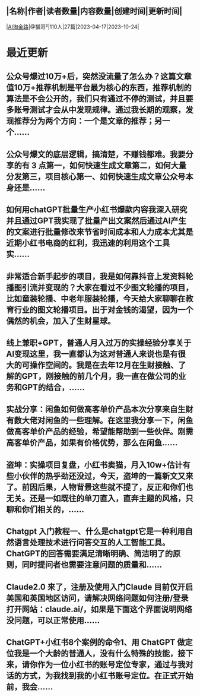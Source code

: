 |名称|作者|读者数量|内容数量|创建时间|更新时间|
---
|[AI淘金路](https://xiaobot.net/p/16880?refer=0b133df9-27dc-423b-8101-639049001c13)|@猫哥²|110人|27篇|2023-04-17|2023-10-24|

# 最近更新
## 公众号爆过10万+后，突然没流量了怎么办？这篇文章值10万+推荐机制是平台最为核心的东西，推荐机制的算法是不会公开的，我们只有通过不停的测试，并且要多账号测试才会从中发现规律。通过我长期的观察，发现推荐分为两个方向：一个是文章的推荐；另一个......
## 公众号爆文的底层逻辑，搞清楚，不赚钱都难。我要分享的有 3 点第一，如何快速生成文章第二，如何大量分发第三，项目核心第一、如何快速生成文章公众号本身还是......
## 如何用chatGPT批量生产小红书爆款内容我深入研究并且通过GPT我实现了批量产出文案然后通过AI产生的文案进行批量修改来节省时间成本和人力成本尤其是近期小红书电商的红利，我迅速的利用这个工具实......
## 非常适合新手起步的项目，我是如何靠抖音上发资料轮播图引流并变现的？大家在看过不少图文轮播的项目，比如童装轮播、中老年服装轮播，今天给大家聊聊在教育行业的图文轮播项目。出于对金钱的渴望，因为一个偶然的机会，加入了生财星球。
## 线上兼职+GPT，普通人月入过万的实操经验分享关于AI变现这里，我一直都认为这对普通人来说也是有很大的可操作空间的。我是在去年12月在生财接触、了解的GPT，刚接触的前几个月，我一直在做公司的业务和GPT的结合，......
## 实战分享：闲鱼如何做高客单价产品本次分享来自生财有数大佬对闲鱼的一些理解。在这里我分享一下，闲鱼做高客单价产品的经验，希望能帮助到一些伙伴。刚需高客单价产品，如果有价格优势，那么在闲鱼......
## 盗坤：实操项目复盘，小红书卖猫，月入10w+估计有些小伙伴的热乎劲还没过，今天，盗坤的一篇新文又来了。前因后果，人物背景这些就不提了，反正和你们也无关。还是一如既往的单刀直入，直奔主题的风格，只聊和你们相关的，......
## Chatgpt 入门教程一、什么是chatgpt它是一种利用自然语言处理技术进行问答交互的人工智能工具。ChatGPT的回答需要满足清晰明确、简洁明了的原则，同时提问者也需要注意问题的质量和......
## Claude2.0 来了，注册及使用入门Claude 目前仅开启美国和英国地区访问，请解决网络问题如何注册/登录打开网站：claude.ai/，如果是下面这个界面说明网络没问题，可以正常使用......
## ChatGPT+小红书8个案例的命令1、用 ChatGPT 做定位我是一个大龄的普通人，没有什么特殊的技能，接下来，请你作为一位小红书的账号定位专家，通过与我对话的方式，为我找到我的小红书账号定位。在正式开始前，我会......

